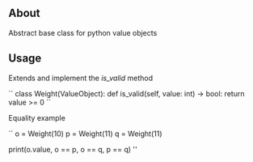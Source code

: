 ## About
Abstract base class for python value objects

## Usage

Extends and implement the _is_valid_ method

´´
class Weight(ValueObject):
    def is_valid(self, value: int) -> bool:
        return value >= 0
´´

Equality example

´´
o = Weight(10)
p = Weight(11)
q = Weight(11)

print(o.value, o == p, o == q, p == q)
''
